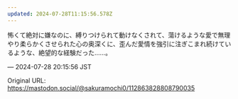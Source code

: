 ```yaml
---
updated: 2024-07-28T11:15:56.578Z
---
```


<p>怖くて絶対に嫌なのに、縛りつけられて動けなくされて、蕩けるような愛で無理やり柔らかくさせられた心の奥深くに、歪んだ愛情を強引に注ぎこまれ続けているような、絶望的な経験だった……。</p>

&mdash; 2024-07-28 20:15:56 JST

Original URL: https://mastodon.social/@sakuramochi0/112863828808790035
